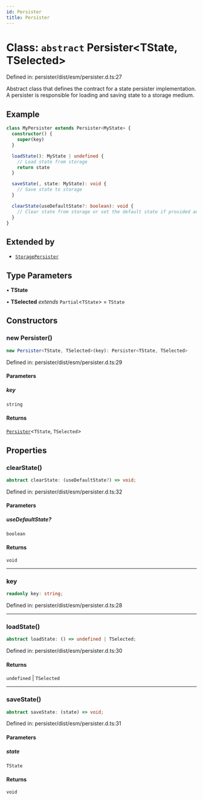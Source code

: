 ```yaml
---
id: Persister
title: Persister
---
```


<!-- DO NOT EDIT: this page is autogenerated from the type comments -->

# Class: `abstract` Persister\<TState, TSelected\>

Defined in: persister/dist/esm/persister.d.ts:27

Abstract class that defines the contract for a state persister implementation.
A persister is responsible for loading and saving state to a storage medium.

## Example

```ts
class MyPersister extends Persister<MyState> {
  constructor() {
    super(key)
  }

  loadState(): MyState | undefined {
    // Load state from storage
    return state
  }

  saveState(, state: MyState): void {
    // Save state to storage
  }

  clearState(useDefaultState?: boolean): void {
    // Clear state from storage or set the default state if provided and specified to be used
  }
}
```

## Extended by

- [`StoragePersister`](../storagepersister.md)

## Type Parameters

• **TState**

• **TSelected** *extends* `Partial`\<`TState`\> = `TState`

## Constructors

### new Persister()

```ts
new Persister<TState, TSelected>(key): Persister<TState, TSelected>
```

Defined in: persister/dist/esm/persister.d.ts:29

#### Parameters

##### key

`string`

#### Returns

[`Persister`](../persister.md)\<`TState`, `TSelected`\>

## Properties

### clearState()

```ts
abstract clearState: (useDefaultState?) => void;
```

Defined in: persister/dist/esm/persister.d.ts:32

#### Parameters

##### useDefaultState?

`boolean`

#### Returns

`void`

***

### key

```ts
readonly key: string;
```

Defined in: persister/dist/esm/persister.d.ts:28

***

### loadState()

```ts
abstract loadState: () => undefined | TSelected;
```

Defined in: persister/dist/esm/persister.d.ts:30

#### Returns

`undefined` \| `TSelected`

***

### saveState()

```ts
abstract saveState: (state) => void;
```

Defined in: persister/dist/esm/persister.d.ts:31

#### Parameters

##### state

`TState`

#### Returns

`void`
